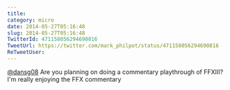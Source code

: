 ```yaml
---
title: 
category: micro
date: 2014-05-27T05:16:48
slug: 2014-05-27T05:16:48
TwitterId: 471158056294690816
TweetUrl: https://twitter.com/mark_philpot/status/471158056294690816
ReTweetUser: 
---
```


[@dansg08](https://twitter.com/dansg08) Are you planning on doing a commentary playthrough of FFXIII? I'm really enjoying the FFX commentary